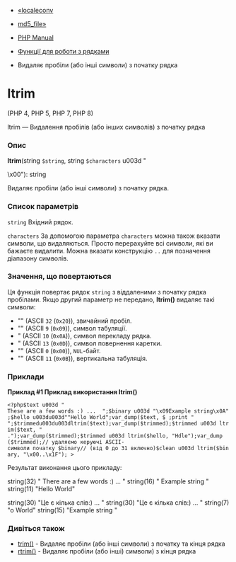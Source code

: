 - [«localeconv](function.localeconv.md)
- [md5_file»](function.md5-file.md)

- [PHP Manual](index.md)
- [Функції для роботи з рядками](ref.strings.md)
- Видаляє пробіли (або інші символи) з початку рядка

# ltrim

(PHP 4, PHP 5, PHP 7, PHP 8)

ltrim — Видалення пробілів (або інших символів) з початку рядка

### Опис

**ltrim**(string `$string`, string `$characters` u003d "
\x00"):
string

Видаляє пробіли (або інші символи) з початку рядка.

### Список параметрів

`string`
Вхідний рядок.

`characters`
За допомогою параметра `characters` можна також вказати символи, що видаляються.
Просто перерахуйте всі символи, які ви бажаєте видалити. Можна вказати
конструкцію `..` для позначення діапазону символів.

### Значення, що повертаються

Ця функція повертає рядок `string` з віддаленими з початку рядка
пробілами. Якщо другий параметр не передано, **ltrim()** видаляє
такі символи:

- "" (ASCII `32` (`0x20`)), звичайний пробіл.
- "" (ASCII `9` (`0x09`)), символ табуляції.
- "
(ASCII `10` (`0x0A`)), символ перекладу рядка.
- "(ASCII `13` (`0x0D`)), символ повернення каретки.
- "" (ASCII `0` (`0x00`)), `NUL`-байт.
- "" (ASCII `11` (`0x0B`)), вертикальна табуляція.

### Приклади

**Приклад #1 Приклад використання **ltrim()****

` <?php$text u003d " These are a few words :) ...  ";$binary u003d "\x09Example string\x0A";$hello u003du003d""Hello World";var_dump($text, $ ;print "
";$trimmedu003du003dltrim($text);var_dump($trimmed);$trimmed u003d ltrim($text, "  .");var_dump($trimmed);$trimmed u003d ltrim($hello, "Hdle");var_dump ($trimmed);// удаляємо керуючі ASCII-символи початку $binary// (від 0 до 31 включно)$clean u003d ltrim($binary, "\x00..\x1F"); > `

Результат виконання цього прикладу:

string(32) " There are a few words :) ... "
string(16) " Example string
"
string(11) "Hello World"

string(30) "Це є кілька слів:) ... "
string(30) "Це є кілька слів:) ... "
string(7) "o World"
string(15) "Example string
"

### Дивіться також

- [trim()](function.trim.md) - Видаляє пробіли (або інші символи)
з початку та кінця рядка
- [rtrim()](function.rtrim.md) - Видаляє пробіли (або інші)
символи) з кінця рядка
